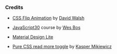
### Credits

* [CSS Flip Animation](https://codepen.io/darkwing/pen/bCali) by [David Walsh](https://codepen.io/darkwing/)

* [JavaScript30](https://javascript30.com/) course by [Wes Bos](http://wesbos.com/)

* [Material Design Lite](https://getmdl.io/index.html)

* [Pure CSS read more toggle](https://codepen.io/Idered/pen/AeBgF?editors=1100) by [Kasper Mikiewicz](https://codepen.io/Idered/)